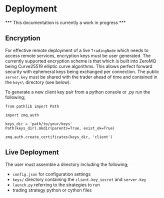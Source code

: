 # Deployment

*** This documentation is currently a work in progress ***

## Encryption

For effective remote deployment of a live `TradingNode` which needs to access remote services, 
encryption keys must be user generated. The currently supported encryption scheme is that which is built 
into ZeroMQ being Curve25519 elliptic curve algorithms. This allows perfect forward security with 
ephemeral keys being exchanged per connection. The public `server.key` must be shared with the trader 
ahead of time and contained in the `keys\` directory (see below).

To generate a new client key pair from a python console or .py run the following;

    from pathlib import Path

    import zmq.auth

    keys_dir = 'path/to/your/keys'
    Path(keys_dir).mkdir(parents=True, exist_ok=True)

    zmq.auth.create_certificates(keys_dir, 'client')

## Live Deployment

The user must assemble a directory including the following;

- `config.json` for configuration settings
- `keys/` directory containing the `client.key_secret` and `server.key`
- `launch.py` referring to the strategies to run
- trading strategy python or cython files